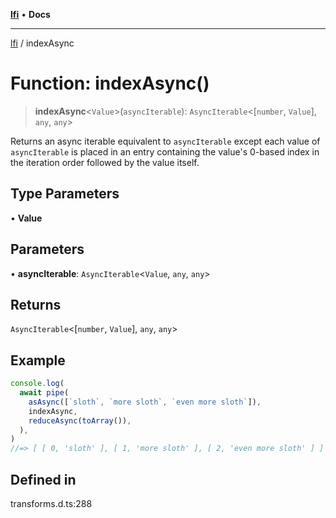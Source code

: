 [**lfi**](../readme.md) • **Docs**

***

[lfi](../globals.md) / indexAsync

# Function: indexAsync()

> **indexAsync**\<`Value`\>(`asyncIterable`): `AsyncIterable`\<[`number`, `Value`], `any`, `any`\>

Returns an async iterable equivalent to `asyncIterable` except each value of
`asyncIterable` is placed in an entry containing the value's 0-based index in
the iteration order followed by the value itself.

## Type Parameters

• **Value**

## Parameters

• **asyncIterable**: `AsyncIterable`\<`Value`, `any`, `any`\>

## Returns

`AsyncIterable`\<[`number`, `Value`], `any`, `any`\>

## Example

```js
console.log(
  await pipe(
    asAsync([`sloth`, `more sloth`, `even more sloth`]),
    indexAsync,
    reduceAsync(toArray()),
  ),
)
//=> [ [ 0, 'sloth' ], [ 1, 'more sloth' ], [ 2, 'even more sloth' ] ]
```

## Defined in

transforms.d.ts:288
